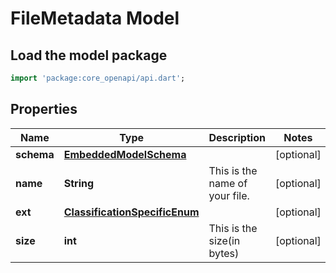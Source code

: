 # FileMetadata Model

## Load the model package
```dart
import 'package:core_openapi/api.dart';
```

## Properties
Name | Type | Description | Notes
------------ | ------------- | ------------- | -------------
**schema** | [**EmbeddedModelSchema**](EmbeddedModelSchema) |  | [optional] 
**name** | **String** | This is the name of your file. | [optional] 
**ext** | [**ClassificationSpecificEnum**](ClassificationSpecificEnum) |  | [optional] 
**size** | **int** | This is the size(in bytes) | [optional] 




